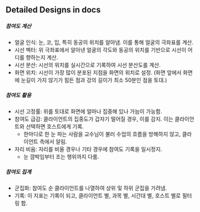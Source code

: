 ## Detailed Designs in docs
##### 참여도 계산
- 얼굴 인식: 눈, 코, 입, 특히 동공의 위치를 알아냄. 이를 통해 얼굴의 극좌표를 계산.
- 시선 벡터: 위 극좌표에서 알아낸 얼굴의 각도와 동공의 위치를 기반으로 시선이 어디를 향하는지 계산.
- 시선 분산: 시선의 위치를 실시간으로 기록하여 시선 분산도를 계산.
- 화면 위치: 시선이 가장 많이 분포된 지점을 화면의 위치로 설정. (화면 앞에서 화면에 눈길이 가지 않기가 힘든 점과 강의 길이가 최소 50분인 점을 토대.)	
##### 참여도 활용
- 시선 고정률: 위를 토대로 화면에 얼마나 집중해 있나 가늠이 가능함.
- 참여도 급감: 클라이언트의 집중도가 갑자기 떨어질 경우, 이를 감지. 이는 클라이언트와 선택하면 호스트에게 기록.
  - 한마디로 한 눈 파는 사람을 교수님이 불러 수업의 흐름을 방해하지 않고, 클라이언트 측에서 알림.
- 자리 비움: 자리를 비울 경우나 기타 경우에 참여도 기록을 일시정지.
  - 눈 깜박임부터 조는 행위까지 다룸.
##### 참여도 집계
- 군집화: 참여도 순 클라이언트를 나열하여 상위 및 하위 군집을 가려냄.
- 기록: 이 지표는 기록이 되고, 클라이언트 별, 과목 별, 시간대 별, 호스트 별로 필터링 함.
